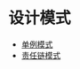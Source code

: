 # 设计模式
* [单例模式](https://blog.hnzhrh.com/archives/dan-li-mo-shi)
* [责任链模式](https://blog.hnzhrh.com/archives/ze-ren-lian-mo-shi)
